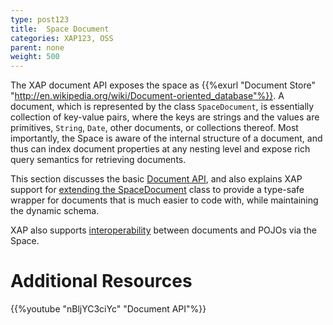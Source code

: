 ```yaml
---
type: post123
title:  Space Document
categories: XAP123, OSS
parent: none
weight: 500
---
```



The XAP document API exposes the space as {{%exurl "Document Store" "http://en.wikipedia.org/wiki/Document-oriented_database"%}}. A document, which is represented by the class `SpaceDocument`, is essentially collection of key-value pairs, where the keys are strings and the values are primitives, `String`, `Date`, other documents, or collections thereof. Most importantly, the Space is aware of the internal structure of a document, and thus can index document properties at any nesting level and expose rich query semantics for retrieving documents.

This section discusses the basic [Document API](./document-api.html), and also explains XAP support for [extending the SpaceDocument](./document-extending.html) class to provide a type-safe wrapper for documents that is much easier to code with, while maintaining the dynamic schema.

XAP also supports [interoperability](./document-pojo-interoperability.html) between documents and POJOs via the Space.

# Additional Resources
{{%youtube "nBljYC3ciYc"  "Document API"%}}
